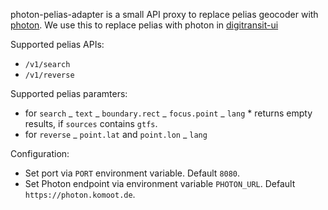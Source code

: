 photon-pelias-adapter is a small API proxy to replace pelias geocoder with [photon](https://photon.komoot.de).
We use this to replace pelias with photon in [digitransit-ui](https://github.com/HSLdevcom/digitransit-ui/)

Supported pelias APIs:

- `/v1/search`
- `/v1/reverse`

Supported pelias paramters:

- for `search`
  _ `text`
  _ `boundary.rect`
  _ `focus.point`
  _ `lang` \* returns empty results, if `sources` contains `gtfs`.
- for `reverse`
  _ `point.lat` and `point.lon`
  _ `lang`

Configuration:

- Set port via `PORT` environment variable. Default `8080`.
- Set Photon endpoint via environment variable `PHOTON_URL`. Default `https://photon.komoot.de`.
